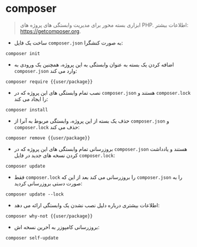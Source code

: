 # composer

> ابزاری بسته محور برای مدیریت وابستگی های پروژه های PHP.
> اطلاعات بیشتر: <https://getcomposer.org>.

- ساخت یک فایل `composer.json` به صورت کنشگرا:

`composer init`

- اضافه کردن یک بسته به عنوان وابستگی به این پروژه، همچنین یک ورودی به `composer.json` وارد می کند:

`composer require {{user/package}}`

- نصب تمام وابستگی های این پروژه که در `composer.json` هستند و `composer.lock` را ایجاد می کند:

`composer install`

- حذف یک بسته از این پروژه، وابستگی مربوط به آنرا از `composer.json` و `composer.lock` حذف می کند:

`composer remove {{user/package}}`

- بروزرسانی تمام وابستگی های این پروژه که در `composer.json` هستند و یادداشت کردن نسخه های جدید در فایل `composer.lock`:

`composer update`

- فقط `composer.lock` را بروزرسانی می کند بعد از این که `composer.json` را به صورت دستی بروزرسانی کردید:

`composer update --lock`

- اطلاعات بیشتری درباره دلیل نصب نشدن یک وابستگی ارائه می دهد:

`composer why-not {{user/package}}`

- بروزرسانی کامپوزر به آخرین نسخه اش:

`composer self-update`
